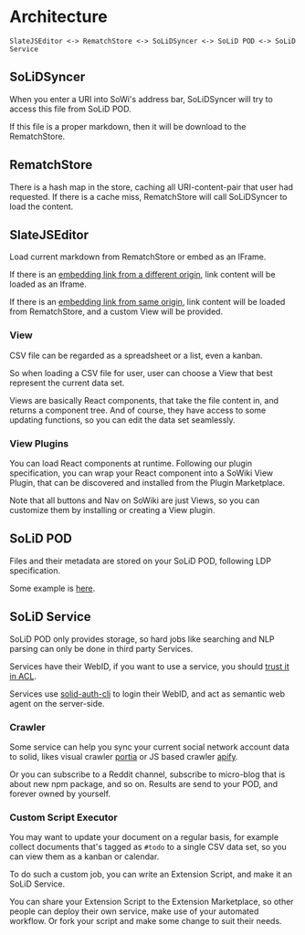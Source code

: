 # Architecture

```diagram
SlateJSEditor <-> RematchStore <-> SoLiDSyncer <-> SoLiD POD <-> SoLiD Service
```

## SoLiDSyncer

When you enter a URI into SoWi's address bar, SoLiDSyncer will try to access this file from SoLiD POD.

If this file is a proper markdown, then it will be download to the RematchStore.

## RematchStore

There is a hash map in the store, caching all URI-content-pair that user had requested. If there is a cache miss, RematchStore will call SoLiDSyncer to load the content.

## SlateJSEditor

Load current markdown from RematchStore or embed as an IFrame.

If there is an [embedding link from a different origin](../README.md#Embedding), link content will be loaded as an Iframe.

If there is an [embedding link from same origin](../README.md#Embedding), link content will be loaded from RematchStore, and a custom View will be provided.

### View

CSV file can be regarded as a spreadsheet or a list, even a kanban.

So when loading a CSV file for user, user can choose a View that best represent the current data set.

Views are basically React components, that take the file content in, and returns a component tree. And of course, they have access to some updating functions, so you can edit the data set seamlessly.

### View Plugins

You can load React components at runtime. Following our plugin specification, you can wrap your React component into a SoWiki View Plugin, that can be discovered and installed from the Plugin Marketplace.

Note that all buttons and Nav on SoWiki are just Views, so you can customize them by installing or creating a View plugin.

## SoLiD POD

Files and their metadata are stored on your SoLiD POD, following LDP specification.

Some example is [here](./files.md).

## SoLiD Service

SoLiD POD only provides storage, so hard jobs like searching and NLP parsing can only be done in third party Services.

Services have their WebID, if you want to use a service, you should [trust it in ACL](https://github.com/solid/web-access-control-spec#other-ideas-about-specifying-trusted-apps).

Services use [solid-auth-cli](https://github.com/jeff-zucker/solid-auth-cli) to login their WebID, and act as semantic web agent on the server-side.

### Crawler

Some service can help you sync your current social network account data to solid, likes visual crawler [portia](https://portia.readthedocs.io/en/latest/getting-started.html) or JS based crawler [apify](https://www.apify.com/).

Or you can subscribe to a Reddit channel, subscribe to micro-blog that is about new npm package, and so on. Results are send to your POD, and forever owned by yourself.

### Custom Script Executor

You may want to update your document on a regular basis, for example collect documents that's tagged as `#todo` to a single CSV data set, so you can view them as a kanban or calendar.

To do such a custom job, you can write an Extension Script, and make it an SoLiD Service.

You can share your Extension Script to the Extension Marketplace, so other people can deploy their own service, make use of your automated workflow. Or fork your script and make some change to suit their needs.
